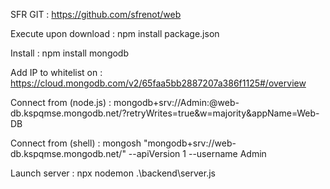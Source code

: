 SFR GIT :
https://github.com/sfrenot/web

Execute upon download :
npm install package.json

Install :
npm install mongodb

Add IP to whitelist on :
https://cloud.mongodb.com/v2/65faa5bb2887207a386f1125#/overview

Connect from (node.js) :
mongodb+srv://Admin:<password>@web-db.kspqmse.mongodb.net/?retryWrites=true&w=majority&appName=Web-DB

Connect from (shell) :
mongosh "mongodb+srv://web-db.kspqmse.mongodb.net/" --apiVersion 1 --username Admin

Launch server :
npx nodemon .\backend\server.js